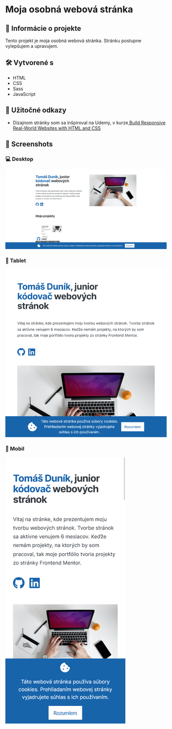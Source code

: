 # Moja osobná webová stránka

## 📝 Informácie o projekte

Tento projekt je moja osobná webová stránka. Stránku postupne vylepšujem a upravujem.

## 🛠️ Vytvorené s

- HTML
- CSS
- Sass
- JavaScript

## 🧭 Užitočné odkazy

- Dizajnom stránky som sa inšpiroval na Udemy, v kurze[ Build Responsive Real-World Websites with HTML and CSS](https://www.udemy.com/course/design-and-develop-a-killer-website-with-html5-and-css3/)

## 📸 Screenshots

### 💻 Desktop

![](./images/screenshots/screenshot-desktop.png)

### 📱 Tablet

![](./images/screenshots/screenshot-tablet.png)

### 📱 Mobil

![](./images/screenshots/screenshot-mobil.png)
